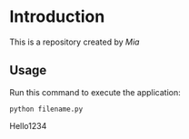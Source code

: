 # Introduction


This is a repository created by *Mia*


## Usage


Run this command to execute the application:


`python filename.py`

 
Hello1234
```
